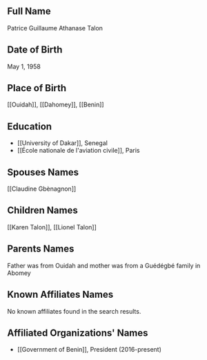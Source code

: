 ## Full Name
Patrice Guillaume Athanase Talon

## Date of Birth
May 1, 1958

## Place of Birth
[[Ouidah]], [[Dahomey]], [[Benin]]

## Education
- [[University of Dakar]], Senegal
- [[École nationale de l'aviation civile]], Paris

## Spouses Names
[[Claudine Gbènagnon]]

## Children Names
[[Karen Talon]], [[Lionel Talon]]

## Parents Names
Father was from Ouidah and mother was from a Guédégbé family in Abomey

## Known Affiliates Names
No known affiliates found in the search results.

## Affiliated Organizations' Names
- [[Government of Benin]], President (2016-present)